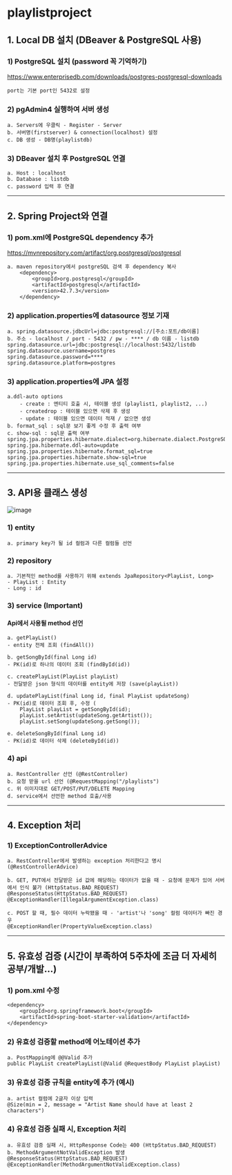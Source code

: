 # playlistproject
## 1. Local DB 설치 (DBeaver & PostgreSQL 사용)
### 1) PostgreSQL 설치 (password 꼭 기억하기)
<https://www.enterprisedb.com/downloads/postgres-postgresql-downloads>

    port는 기본 port인 5432로 설정
### 2) pgAdmin4 실행하여 서버 생성
    a. Servers에 우클릭 - Register - Server
    b. 서버명(firstserver) & connection(localhost) 설정
    c. DB 생성 - DB명(playlistdb)
### 3) DBeaver 설치 후 PostgreSQL 연결
    a. Host : localhost
    b. Database : listdb
    c. password 입력 후 연결

---

## 2. Spring Project와 연결
### 1) pom.xml에 PostgreSQL dependency 추가
<https://mvnrepository.com/artifact/org.postgresql/postgresql>

    a. maven repository에서 postgreSQL 검색 후 dependency 복사
    	<dependency>
			<groupId>org.postgresql</groupId>
			<artifactId>postgresql</artifactId>
			<version>42.7.3</version>
		</dependency>
### 2) application.properties에 datasource 정보 기재
    a. spring.datasource.jdbcUrl=jdbc:postgresql://[주소:포트/db이름]
    b. 주소 - localhost / port - 5432 / pw - **** / db 이름 - listdb
    spring.datasource.url=jdbc:postgresql://localhost:5432/listdb
    spring.datasource.username=postgres
    spring.datasource.password=****
    spring.datasource.platform=postgres

### 3) application.properties에 JPA 설정
	a.ddl-auto options
		- create : 엔티티 호출 시, 테이블 생성 (playlist1, playlist2, ...)
  		- createdrop : 테이블 있으면 삭제 후 생성
		- update : 테이블 있으면 데이터 적재 / 없으면 생성
  	b. format_sql : sql문 보기 좋게 수정 후 출력 여부
   	c. show-sql : sql문 출력 여부
	spring.jpa.properties.hibernate.dialect=org.hibernate.dialect.PostgreSQLDialect
	spring.jpa.hibernate.ddl-auto=update
	spring.jpa.properties.hibernate.format_sql=true 
	spring.jpa.properties.hibernate.show-sql=true
	spring.jpa.properties.hibernate.use_sql_comments=false
---
## 3. API용 클래스 생성
![image](https://github.com/user-attachments/assets/208ae97d-7ab2-4b58-8723-4140e68d8ac6)
	
### 1) entity
	a. primary key가 될 id 컬럼과 다른 컬럼들 선언

### 2) repository
	a. 기본적인 method를 사용하기 위해 extends JpaRepository<PlayList, Long>
 	- PlayList : Entity
  	- Long : id

### 3) service (Important)
#### Api에서 사용될 method 선언
	a. getPlayList()
 	- entity 전체 조회 (findAll())
  
 	b. getSongById(final Long id)
  	- PK(id)로 하나의 데이터 조회 (findById(id))
   
	c. createPlayList(PlayList playList)
 	- 전달받은 json 형식의 데이터를 entity에 저장 (save(playList)) 
  
	d. updatePlayList(final Long id, final PlayList updateSong)
 	- PK(id)로 데이터 조회 후, 수정 (
        PlayList playList = getSongById(id);
        playList.setArtist(updateSong.getArtist());
        playList.setSong(updateSong.getSong());
		
	e. deleteSongById(final Long id)
 	- PK(id)로 데이터 삭제 (deleteById(id))

### 4) api
	a. RestController 선언 (@RestController)
 	b. 요청 받을 url 선언 (@RequestMapping("/playlists")
  	c. 위 이미지대로 GET/POST/PUT/DELETE Mapping 
   	d. service에서 선언한 method 호출/사용

---
## 4. Exception 처리
### 1) ExceptionControllerAdvice
	a. RestController에서 발생하는 exception 처리한다고 명시 (@RestControllerAdvice)
 
  	b. GET, PUT에서 전달받은 id 값에 해당하는 데이터가 없을 때 - 요청에 문제가 있어 서버에서 인식 불가 (HttpStatus.BAD_REQUEST)
	@ResponseStatus(HttpStatus.BAD_REQUEST)
    @ExceptionHandler(IllegalArgumentException.class)
	
  	c. POST 할 때, 필수 데이터 누락됐을 때 - 'artist'나 'song' 컬럼 데이터가 빠진 경우
   	@ExceptionHandler(PropertyValueException.class)

---
## 5. 유효성 검증 (시간이 부족하여 5주차에 조금 더 자세히 공부/개발...)
### 1) pom.xml 수정
	<dependency>
		<groupId>org.springframework.boot</groupId>
		<artifactId>spring-boot-starter-validation</artifactId>
	</dependency>

### 2) 유효성 검증할 method에 어노테이션 추가
	a. PostMapping에 @@Valid 추가
	public PlayList createPlayList(@Valid @RequestBody PlayList playList)

### 3) 유효성 검증 규칙을 entity에 추가 (예시)
	a. artist 컬럼에 2글자 이상 입력
 	@Size(min = 2, message = "Artist Name should have at least 2 characters")
    
### 4) 유효성 검증 실패 시, Exception 처리
	a. 유효성 검증 실패 시, HttpResponse Code는 400 (HttpStatus.BAD_REQUEST)
 	b. MethodArgumentNotValidException 발생
    @ResponseStatus(HttpStatus.BAD_REQUEST)
    @ExceptionHandler(MethodArgumentNotValidException.class)
